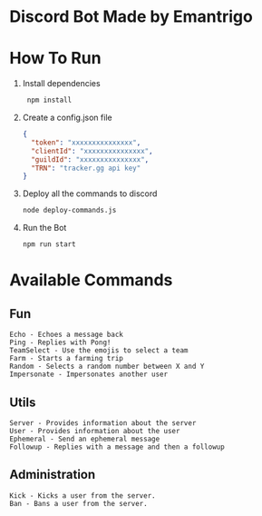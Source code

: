 # Discord Bot Made by Emantrigo

# How To Run

1. Install dependencies

   ```bash
    npm install
   ```

2. Create a config.json file

   ```json
   {
     "token": "xxxxxxxxxxxxxxx",
     "clientId": "xxxxxxxxxxxxxxx",
     "guildId": "xxxxxxxxxxxxxxx",
     "TRN": "tracker.gg api key"
   }
   ```

3. Deploy all the commands to discord

   ```bash
   node deploy-commands.js
   ```

4. Run the Bot
   ```
   npm run start
   ```

# Available Commands

## Fun

```
Echo - Echoes a message back
Ping - Replies with Pong!
TeamSelect - Use the emojis to select a team
Farm - Starts a farming trip
Random - Selects a random number between X and Y
Impersonate - Impersonates another user
```

## Utils

```
Server - Provides information about the server
User - Provides information about the user
Ephemeral - Send an ephemeral message
Followup - Replies with a message and then a followup
```

## Administration

```
Kick - Kicks a user from the server.
Ban - Bans a user from the server.
```
